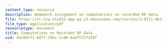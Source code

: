 ```yaml
---
content_type: resource
description: Homework assignment on computations on recorded RP data.
file: https://ol-ocw-studio-app-qa.s3.amazonaws.com/courses/2-017j-design-of-electromechanical-robotic-systems-fall-2009/94c89cf18d7719bc1c808a4f572f258f_MIT2_017JF09_p20.pdf
file_type: application/pdf
resourcetype: Document
title: Computations on Recorded RP Data
uid: 94c89cf1-8d77-19bc-1c80-8a4f572f258f
---
```

